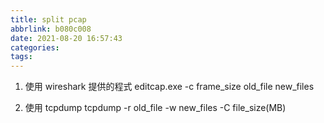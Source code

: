 ```yaml
---
title: split pcap
abbrlink: b080c008
date: 2021-08-20 16:57:43
categories:
tags:
---
```

1. 使用 wireshark 提供的程式
editcap.exe -c frame_size old_file new_files

2. 使用 tcpdump
tcpdump -r old_file -w new_files -C file_size(MB)